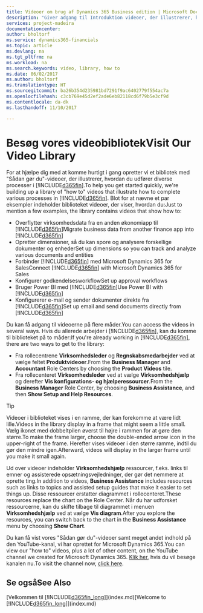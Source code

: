 ```yaml
---
title: Videoer om brug af Dynamics 365 Business edition | Microsoft Docs
description: "Giver adgang til Introduktion videoer, der illustrerer, hvordan du udfører almindelige opgaver."
services: project-madeira
documentationcenter: 
author: bholtorf
ms.service: dynamics365-financials
ms.topic: article
ms.devlang: na
ms.tgt_pltfrm: na
ms.workload: na
ms.search.keywords: video, library, how to
ms.date: 06/02/2017
ms.author: bholtorf
ms.translationtype: HT
ms.sourcegitcommit: ba26b354d235981bd7291f9ac6402779f554ac7a
ms.openlocfilehash: c3cb769e45d2ef2ade6eb82118cd6f79b5e3cf9d
ms.contentlocale: da-dk
ms.lasthandoff: 11/10/2017

---
```

# <a name="visit-our-video-library"></a><span data-ttu-id="f3091-103">Besøg vores videobibliotek</span><span class="sxs-lookup"><span data-stu-id="f3091-103">Visit Our Video Library</span></span>
<span data-ttu-id="f3091-104">For at hjælpe dig med at komme hurtigt i gang opretter vi et bibliotek med "Sådan gør du"-videoer, der illustrerer, hvordan du udfører diverse processer i [!INCLUDE[d365fin](includes/d365fin_md.md)].</span><span class="sxs-lookup"><span data-stu-id="f3091-104">To help you get started quickly, we're building up a library of "how to" videos that illustrate how to complete various processes in [!INCLUDE[d365fin](includes/d365fin_md.md)].</span></span> <span data-ttu-id="f3091-105">Blot for at nævne et par eksempler indeholder biblioteket videoer, der viser, hvordan du:</span><span class="sxs-lookup"><span data-stu-id="f3091-105">Just to mention a few examples, the library contains videos that show how to:</span></span>  

* <span data-ttu-id="f3091-106">Overflytter virksomhedsdata fra en anden økonomiapp til [!INCLUDE[d365fin](includes/d365fin_md.md)]</span><span class="sxs-lookup"><span data-stu-id="f3091-106">Migrate business data from another finance app into [!INCLUDE[d365fin](includes/d365fin_md.md)]</span></span>  
* <span data-ttu-id="f3091-107">Opretter dimensioner, så du kan spore og analysere forskellige dokumenter og enheder</span><span class="sxs-lookup"><span data-stu-id="f3091-107">Set up dimensions so you can track and analyze various documents and entities</span></span>
* <span data-ttu-id="f3091-108">Forbinder [!INCLUDE[d365fin](includes/d365fin_md.md)] med Microsoft Dynamics 365 for Sales</span><span class="sxs-lookup"><span data-stu-id="f3091-108">Connect [!INCLUDE[d365fin](includes/d365fin_md.md)] with Microsoft Dynamics 365 for Sales</span></span>
* <span data-ttu-id="f3091-109">Konfigurer godkendelsesworkflow</span><span class="sxs-lookup"><span data-stu-id="f3091-109">Set up approval workflows</span></span>  
* <span data-ttu-id="f3091-110">Bruger Power BI med [!INCLUDE[d365fin](includes/d365fin_md.md)]</span><span class="sxs-lookup"><span data-stu-id="f3091-110">Use Power BI with [!INCLUDE[d365fin](includes/d365fin_md.md)]</span></span>  
* <span data-ttu-id="f3091-111">Konfigurerer e-mail og sender dokumenter direkte fra [!INCLUDE[d365fin](includes/d365fin_md.md)]</span><span class="sxs-lookup"><span data-stu-id="f3091-111">Set up email and send documents directly from [!INCLUDE[d365fin](includes/d365fin_md.md)]</span></span>  

<span data-ttu-id="f3091-112">Du kan få adgang til videoerne på flere måder.</span><span class="sxs-lookup"><span data-stu-id="f3091-112">You can access the videos in several ways.</span></span> <span data-ttu-id="f3091-113">Hvis du allerede arbejder i [!INCLUDE[d365fin](includes/d365fin_md.md)], kan du komme til biblioteket på to måder:</span><span class="sxs-lookup"><span data-stu-id="f3091-113">If you're already working in [!INCLUDE[d365fin](includes/d365fin_md.md)], there are two ways to get to the library:</span></span>

* <span data-ttu-id="f3091-114">Fra rollecentrene **Virksomhedsleder** og **Regnskabsmedarbejder** ved at vælge feltet **Produktvideoer**.</span><span class="sxs-lookup"><span data-stu-id="f3091-114">From the **Business Manager** and **Accountant** Role Centers by choosing the **Product Videos** tile.</span></span>  
* <span data-ttu-id="f3091-115">Fra rollecenteret **Virksomhedsleder** ved at vælge **Virksomhedshjælp** og derefter **Vis konfigurations- og hjælperessourcer**.</span><span class="sxs-lookup"><span data-stu-id="f3091-115">From the **Business Manager** Role Center, by choosing **Business Assistance**, and then **Show Setup and Help Resources**.</span></span>  

> [!Tip]  
> <span data-ttu-id="f3091-116">Videoer i biblioteket vises i en ramme, der kan forekomme at være lidt lille.</span><span class="sxs-lookup"><span data-stu-id="f3091-116">Videos in the library display in a frame that might seem a little small.</span></span> <span data-ttu-id="f3091-117">Vælg ikonet med dobbeltpilen øverst til højre i rammen for at gøre den større.</span><span class="sxs-lookup"><span data-stu-id="f3091-117">To make the frame larger, choose the double-ended arrow icon in the upper-right of the frame.</span></span> <span data-ttu-id="f3091-118">Herefter vises videoer i den større ramme, indtil du gør den mindre igen.</span><span class="sxs-lookup"><span data-stu-id="f3091-118">Afterward, videos will display in the larger frame until you make it small again.</span></span>  

<span data-ttu-id="f3091-119">Ud over videoer indeholder **Virksomhedshjælp** ressourcer, f.eks. links til emner og assisterede opsætningsvejledninger, der gør det nemmere at oprette ting.</span><span class="sxs-lookup"><span data-stu-id="f3091-119">In addition to videos, **Business Assistance** includes resources such as links to topics and assisted setup guides that make it easier to set things up.</span></span> <span data-ttu-id="f3091-120">Disse ressourcer erstatter diagrammet i rollecenteret.</span><span class="sxs-lookup"><span data-stu-id="f3091-120">These resources replace the chart on the Role Center.</span></span> <span data-ttu-id="f3091-121">Når du har udforsket ressourcerne, kan du skifte tilbage til diagrammet i menuen **Virksomhedshjælp** ved at vælge **Vis diagram**.</span><span class="sxs-lookup"><span data-stu-id="f3091-121">After you explore the resources, you can switch back to the chart in the **Business Assistance** menu by choosing **Show Chart**.</span></span>  
  
<span data-ttu-id="f3091-122">Du kan få vist vores "Sådan gør du"-videoer samt meget andet indhold på den YouTube-kanal, vi har oprettet for Microsoft Dynamics 365.</span><span class="sxs-lookup"><span data-stu-id="f3091-122">You can view our "how to" videos, plus a lot of other content, on the YouTube channel we created for Microsoft Dynamics 365.</span></span> <span data-ttu-id="f3091-123">[Klik her](https://go.microsoft.com/fwlink/?linkid=851533), hvis du vil besøge kanalen nu.</span><span class="sxs-lookup"><span data-stu-id="f3091-123">To visit the channel now, [click here](https://go.microsoft.com/fwlink/?linkid=851533).</span></span>

## <a name="see-also"></a><span data-ttu-id="f3091-124">Se også</span><span class="sxs-lookup"><span data-stu-id="f3091-124">See Also</span></span>
<span data-ttu-id="f3091-125">[Velkommen til [!INCLUDE[d365fin_long](includes/d365fin_long_md.md)]](index.md)</span><span class="sxs-lookup"><span data-stu-id="f3091-125">[Welcome to [!INCLUDE[d365fin_long](includes/d365fin_long_md.md)]](index.md)</span></span>

